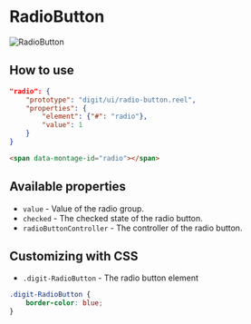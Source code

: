# RadioButton

![RadioButton](screenshot.png)

## How to use

```json
"radio": {
    "prototype": "digit/ui/radio-button.reel",
    "properties": {
        "element": {"#": "radio"},
        "value": 1
    }
}
```

```html
<span data-montage-id="radio"></span>
```


## Available properties

* `value` - Value of the radio group.
* `checked` - The checked state of the radio button.
* `radioButtonController` - The controller of the radio button.

## Customizing with CSS

* `.digit-RadioButton` - The radio button element

```css
.digit-RadioButton {
    border-color: blue;
}
```
